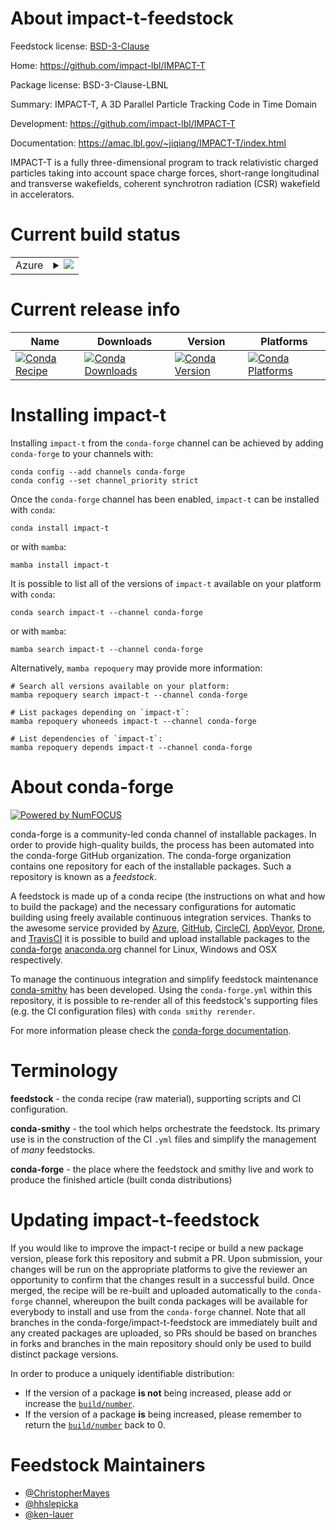 About impact-t-feedstock
========================

Feedstock license: [BSD-3-Clause](https://github.com/conda-forge/impact-t-feedstock/blob/main/LICENSE.txt)

Home: https://github.com/impact-lbl/IMPACT-T

Package license: BSD-3-Clause-LBNL

Summary: IMPACT-T, A 3D Parallel Particle Tracking Code in Time Domain

Development: https://github.com/impact-lbl/IMPACT-T

Documentation: https://amac.lbl.gov/~jiqiang/IMPACT-T/index.html

IMPACT-T is a fully three-dimensional program to track relativistic
charged particles taking into account space charge forces,
short-range longitudinal and transverse wakefields, coherent
synchrotron radiation (CSR) wakefield in accelerators.


Current build status
====================


<table>
    
  <tr>
    <td>Azure</td>
    <td>
      <details>
        <summary>
          <a href="https://dev.azure.com/conda-forge/feedstock-builds/_build/latest?definitionId=11653&branchName=main">
            <img src="https://dev.azure.com/conda-forge/feedstock-builds/_apis/build/status/impact-t-feedstock?branchName=main">
          </a>
        </summary>
        <table>
          <thead><tr><th>Variant</th><th>Status</th></tr></thead>
          <tbody><tr>
              <td>linux_64_mpimpich</td>
              <td>
                <a href="https://dev.azure.com/conda-forge/feedstock-builds/_build/latest?definitionId=11653&branchName=main">
                  <img src="https://dev.azure.com/conda-forge/feedstock-builds/_apis/build/status/impact-t-feedstock?branchName=main&jobName=linux&configuration=linux%20linux_64_mpimpich" alt="variant">
                </a>
              </td>
            </tr><tr>
              <td>linux_64_mpinompi</td>
              <td>
                <a href="https://dev.azure.com/conda-forge/feedstock-builds/_build/latest?definitionId=11653&branchName=main">
                  <img src="https://dev.azure.com/conda-forge/feedstock-builds/_apis/build/status/impact-t-feedstock?branchName=main&jobName=linux&configuration=linux%20linux_64_mpinompi" alt="variant">
                </a>
              </td>
            </tr><tr>
              <td>linux_64_mpiopenmpi</td>
              <td>
                <a href="https://dev.azure.com/conda-forge/feedstock-builds/_build/latest?definitionId=11653&branchName=main">
                  <img src="https://dev.azure.com/conda-forge/feedstock-builds/_apis/build/status/impact-t-feedstock?branchName=main&jobName=linux&configuration=linux%20linux_64_mpiopenmpi" alt="variant">
                </a>
              </td>
            </tr><tr>
              <td>osx_64_mpimpich</td>
              <td>
                <a href="https://dev.azure.com/conda-forge/feedstock-builds/_build/latest?definitionId=11653&branchName=main">
                  <img src="https://dev.azure.com/conda-forge/feedstock-builds/_apis/build/status/impact-t-feedstock?branchName=main&jobName=osx&configuration=osx%20osx_64_mpimpich" alt="variant">
                </a>
              </td>
            </tr><tr>
              <td>osx_64_mpinompi</td>
              <td>
                <a href="https://dev.azure.com/conda-forge/feedstock-builds/_build/latest?definitionId=11653&branchName=main">
                  <img src="https://dev.azure.com/conda-forge/feedstock-builds/_apis/build/status/impact-t-feedstock?branchName=main&jobName=osx&configuration=osx%20osx_64_mpinompi" alt="variant">
                </a>
              </td>
            </tr><tr>
              <td>osx_64_mpiopenmpi</td>
              <td>
                <a href="https://dev.azure.com/conda-forge/feedstock-builds/_build/latest?definitionId=11653&branchName=main">
                  <img src="https://dev.azure.com/conda-forge/feedstock-builds/_apis/build/status/impact-t-feedstock?branchName=main&jobName=osx&configuration=osx%20osx_64_mpiopenmpi" alt="variant">
                </a>
              </td>
            </tr><tr>
              <td>osx_arm64_mpimpich</td>
              <td>
                <a href="https://dev.azure.com/conda-forge/feedstock-builds/_build/latest?definitionId=11653&branchName=main">
                  <img src="https://dev.azure.com/conda-forge/feedstock-builds/_apis/build/status/impact-t-feedstock?branchName=main&jobName=osx&configuration=osx%20osx_arm64_mpimpich" alt="variant">
                </a>
              </td>
            </tr><tr>
              <td>osx_arm64_mpinompi</td>
              <td>
                <a href="https://dev.azure.com/conda-forge/feedstock-builds/_build/latest?definitionId=11653&branchName=main">
                  <img src="https://dev.azure.com/conda-forge/feedstock-builds/_apis/build/status/impact-t-feedstock?branchName=main&jobName=osx&configuration=osx%20osx_arm64_mpinompi" alt="variant">
                </a>
              </td>
            </tr><tr>
              <td>osx_arm64_mpiopenmpi</td>
              <td>
                <a href="https://dev.azure.com/conda-forge/feedstock-builds/_build/latest?definitionId=11653&branchName=main">
                  <img src="https://dev.azure.com/conda-forge/feedstock-builds/_apis/build/status/impact-t-feedstock?branchName=main&jobName=osx&configuration=osx%20osx_arm64_mpiopenmpi" alt="variant">
                </a>
              </td>
            </tr><tr>
              <td>win_64</td>
              <td>
                <a href="https://dev.azure.com/conda-forge/feedstock-builds/_build/latest?definitionId=11653&branchName=main">
                  <img src="https://dev.azure.com/conda-forge/feedstock-builds/_apis/build/status/impact-t-feedstock?branchName=main&jobName=win&configuration=win%20win_64_" alt="variant">
                </a>
              </td>
            </tr>
          </tbody>
        </table>
      </details>
    </td>
  </tr>
</table>

Current release info
====================

| Name | Downloads | Version | Platforms |
| --- | --- | --- | --- |
| [![Conda Recipe](https://img.shields.io/badge/recipe-impact--t-green.svg)](https://anaconda.org/conda-forge/impact-t) | [![Conda Downloads](https://img.shields.io/conda/dn/conda-forge/impact-t.svg)](https://anaconda.org/conda-forge/impact-t) | [![Conda Version](https://img.shields.io/conda/vn/conda-forge/impact-t.svg)](https://anaconda.org/conda-forge/impact-t) | [![Conda Platforms](https://img.shields.io/conda/pn/conda-forge/impact-t.svg)](https://anaconda.org/conda-forge/impact-t) |

Installing impact-t
===================

Installing `impact-t` from the `conda-forge` channel can be achieved by adding `conda-forge` to your channels with:

```
conda config --add channels conda-forge
conda config --set channel_priority strict
```

Once the `conda-forge` channel has been enabled, `impact-t` can be installed with `conda`:

```
conda install impact-t
```

or with `mamba`:

```
mamba install impact-t
```

It is possible to list all of the versions of `impact-t` available on your platform with `conda`:

```
conda search impact-t --channel conda-forge
```

or with `mamba`:

```
mamba search impact-t --channel conda-forge
```

Alternatively, `mamba repoquery` may provide more information:

```
# Search all versions available on your platform:
mamba repoquery search impact-t --channel conda-forge

# List packages depending on `impact-t`:
mamba repoquery whoneeds impact-t --channel conda-forge

# List dependencies of `impact-t`:
mamba repoquery depends impact-t --channel conda-forge
```


About conda-forge
=================

[![Powered by
NumFOCUS](https://img.shields.io/badge/powered%20by-NumFOCUS-orange.svg?style=flat&colorA=E1523D&colorB=007D8A)](https://numfocus.org)

conda-forge is a community-led conda channel of installable packages.
In order to provide high-quality builds, the process has been automated into the
conda-forge GitHub organization. The conda-forge organization contains one repository
for each of the installable packages. Such a repository is known as a *feedstock*.

A feedstock is made up of a conda recipe (the instructions on what and how to build
the package) and the necessary configurations for automatic building using freely
available continuous integration services. Thanks to the awesome service provided by
[Azure](https://azure.microsoft.com/en-us/services/devops/), [GitHub](https://github.com/),
[CircleCI](https://circleci.com/), [AppVeyor](https://www.appveyor.com/),
[Drone](https://cloud.drone.io/welcome), and [TravisCI](https://travis-ci.com/)
it is possible to build and upload installable packages to the
[conda-forge](https://anaconda.org/conda-forge) [anaconda.org](https://anaconda.org/)
channel for Linux, Windows and OSX respectively.

To manage the continuous integration and simplify feedstock maintenance
[conda-smithy](https://github.com/conda-forge/conda-smithy) has been developed.
Using the ``conda-forge.yml`` within this repository, it is possible to re-render all of
this feedstock's supporting files (e.g. the CI configuration files) with ``conda smithy rerender``.

For more information please check the [conda-forge documentation](https://conda-forge.org/docs/).

Terminology
===========

**feedstock** - the conda recipe (raw material), supporting scripts and CI configuration.

**conda-smithy** - the tool which helps orchestrate the feedstock.
                   Its primary use is in the construction of the CI ``.yml`` files
                   and simplify the management of *many* feedstocks.

**conda-forge** - the place where the feedstock and smithy live and work to
                  produce the finished article (built conda distributions)


Updating impact-t-feedstock
===========================

If you would like to improve the impact-t recipe or build a new
package version, please fork this repository and submit a PR. Upon submission,
your changes will be run on the appropriate platforms to give the reviewer an
opportunity to confirm that the changes result in a successful build. Once
merged, the recipe will be re-built and uploaded automatically to the
`conda-forge` channel, whereupon the built conda packages will be available for
everybody to install and use from the `conda-forge` channel.
Note that all branches in the conda-forge/impact-t-feedstock are
immediately built and any created packages are uploaded, so PRs should be based
on branches in forks and branches in the main repository should only be used to
build distinct package versions.

In order to produce a uniquely identifiable distribution:
 * If the version of a package **is not** being increased, please add or increase
   the [``build/number``](https://docs.conda.io/projects/conda-build/en/latest/resources/define-metadata.html#build-number-and-string).
 * If the version of a package **is** being increased, please remember to return
   the [``build/number``](https://docs.conda.io/projects/conda-build/en/latest/resources/define-metadata.html#build-number-and-string)
   back to 0.

Feedstock Maintainers
=====================

* [@ChristopherMayes](https://github.com/ChristopherMayes/)
* [@hhslepicka](https://github.com/hhslepicka/)
* [@ken-lauer](https://github.com/ken-lauer/)

